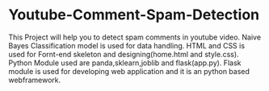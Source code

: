 # Youtube-Comment-Spam-Detection
This Project will help you to detect spam comments  in youtube video.
Naive Bayes Classification model is used for data handling.
HTML and CSS is used for Fornt-end skeleton and designing(home.html and style.css).
Python Module used are panda,sklearn,joblib and flask(app.py).
Flask module is used for developing web application and it is an python based webframework.
